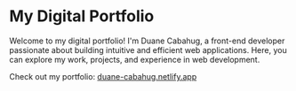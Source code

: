 # My Digital Portfolio

Welcome to my digital portfolio! I'm Duane Cabahug, a front-end developer passionate about building intuitive and efficient web applications. Here, you can explore my work, projects, and experience in web development.

Check out my portfolio: [duane-cabahug.netlify.app](https://duane-cabahug.netlify.app)
